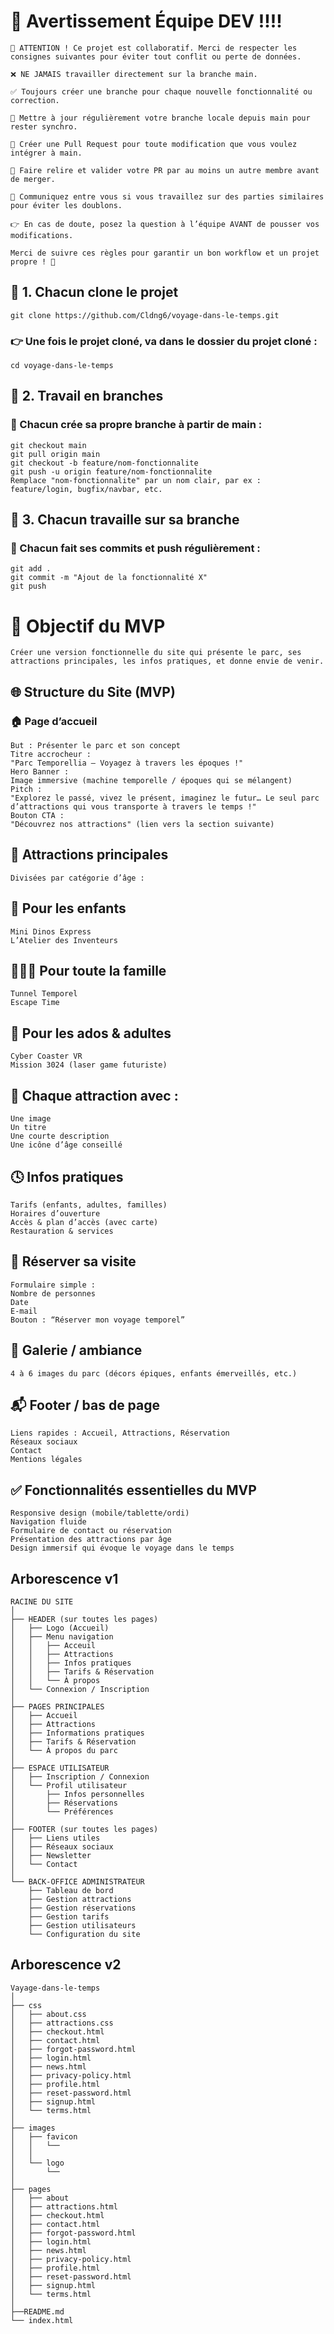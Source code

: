 # 🚨 Avertissement Équipe DEV !!!!
    🚨 ATTENTION ! Ce projet est collaboratif. Merci de respecter les consignes suivantes pour éviter tout conflit ou perte de données.

    ❌ NE JAMAIS travailler directement sur la branche main.

    ✅ Toujours créer une branche pour chaque nouvelle fonctionnalité ou correction.

    🔁 Mettre à jour régulièrement votre branche locale depuis main pour rester synchro.

    🧪 Créer une Pull Request pour toute modification que vous voulez intégrer à main.

    👀 Faire relire et valider votre PR par au moins un autre membre avant de merger.

    💬 Communiquez entre vous si vous travaillez sur des parties similaires pour éviter les doublons.

    👉 En cas de doute, posez la question à l’équipe AVANT de pousser vos modifications.

    Merci de suivre ces règles pour garantir un bon workflow et un projet propre ! 💪

## 📌 1. Chacun clone le projet
    
    git clone https://github.com/Cldng6/voyage-dans-le-temps.git

### 👉 Une fois le projet cloné, va dans le dossier du projet cloné :
    
    cd voyage-dans-le-temps

## 📌 2. Travail en branches
### 🔧 Chacun crée sa propre branche à partir de main :

    git checkout main
    git pull origin main
    git checkout -b feature/nom-fonctionnalite
    git push -u origin feature/nom-fonctionnalite
    Remplace "nom-fonctionnalite" par un nom clair, par ex : feature/login, bugfix/navbar, etc.

## 📌 3. Chacun travaille sur sa branche
### 💾 Chacun fait ses commits et push régulièrement :

    git add .
    git commit -m "Ajout de la fonctionnalité X"
    git push



# 🎯 Objectif du MVP
    
    Créer une version fonctionnelle du site qui présente le parc, ses attractions principales, les infos pratiques, et donne envie de venir.

## 🌐 Structure du Site (MVP)
### 🏠 Page d’accueil

    But : Présenter le parc et son concept
    Titre accrocheur :
    "Parc Temporellia – Voyagez à travers les époques !"
    Hero Banner :
    Image immersive (machine temporelle / époques qui se mélangent)
    Pitch :
    "Explorez le passé, vivez le présent, imaginez le futur… Le seul parc d’attractions qui vous transporte à travers le temps !"
    Bouton CTA :
    "Découvrez nos attractions" (lien vers la section suivante)

## 🎢 Attractions principales

    Divisées par catégorie d’âge :

## 👶 Pour les enfants

    Mini Dinos Express
    L’Atelier des Inventeurs
    
## 👨‍👩‍👧 Pour toute la famille

    Tunnel Temporel
    Escape Time
    
## 👾 Pour les ados & adultes

    Cyber Coaster VR
    Mission 3024 (laser game futuriste)
    
## 🎨 Chaque attraction avec :

    Une image
    Un titre
    Une courte description
    Une icône d’âge conseillé
    
## 🕓 Infos pratiques

    Tarifs (enfants, adultes, familles)
    Horaires d’ouverture
    Accès & plan d’accès (avec carte)
    Restauration & services

## 📅 Réserver sa visite

    Formulaire simple :
    Nombre de personnes
    Date
    E-mail
    Bouton : “Réserver mon voyage temporel”

## 📸 Galerie / ambiance

    4 à 6 images du parc (décors épiques, enfants émerveillés, etc.)

## 📬 Footer / bas de page

    Liens rapides : Accueil, Attractions, Réservation
    Réseaux sociaux
    Contact
    Mentions légales

## ✅ Fonctionnalités essentielles du MVP

    Responsive design (mobile/tablette/ordi)
    Navigation fluide
    Formulaire de contact ou réservation
    Présentation des attractions par âge
    Design immersif qui évoque le voyage dans le temps

## Arborescence v1

    RACINE DU SITE
    │
    ├── HEADER (sur toutes les pages)
    │   ├── Logo (Accueil)
    │   ├── Menu navigation
    │   │   ├── Acceuil
    │   │   ├── Attractions
    │   │   ├── Infos pratiques
    │   │   ├── Tarifs & Réservation
    │   │   └── À propos
    │   └── Connexion / Inscription
    │
    ├── PAGES PRINCIPALES
    │   ├── Accueil
    │   ├── Attractions
    │   ├── Informations pratiques
    │   ├── Tarifs & Réservation
    │   └── À propos du parc
    │
    ├── ESPACE UTILISATEUR
    │   ├── Inscription / Connexion
    │   └── Profil utilisateur
    │       ├── Infos personnelles
    │       ├── Réservations
    │       └── Préférences
    │
    ├── FOOTER (sur toutes les pages)
    │   ├── Liens utiles
    │   ├── Réseaux sociaux
    │   ├── Newsletter
    │   └── Contact
    │
    └── BACK-OFFICE ADMINISTRATEUR
        ├── Tableau de bord
        ├── Gestion attractions
        ├── Gestion réservations
        ├── Gestion tarifs
        ├── Gestion utilisateurs
        └── Configuration du site




## Arborescence v2

    Vayage-dans-le-temps
    │
    ├── css
    │   ├── about.css
    │   ├── attractions.css
    │   ├── checkout.html
    │   ├── contact.html
    │   ├── forgot-password.html
    │   ├── login.html
    │   ├── news.html
    │   ├── privacy-policy.html
    │   ├── profile.html
    │   ├── reset-password.html
    │   ├── signup.html
    │   └── terms.html
    │
    ├── images
    │   ├── favicon
    │   │   └──
    │   │
    │   └── logo
    │       └──
    │
    ├── pages
    │   ├── about
    │   ├── attractions.html
    │   ├── checkout.html
    │   ├── contact.html
    │   ├── forgot-password.html
    │   ├── login.html
    │   ├── news.html
    │   ├── privacy-policy.html
    │   ├── profile.html
    │   ├── reset-password.html
    │   ├── signup.html
    │   └── terms.html
    │
    ├──README.md
    └── index.html

